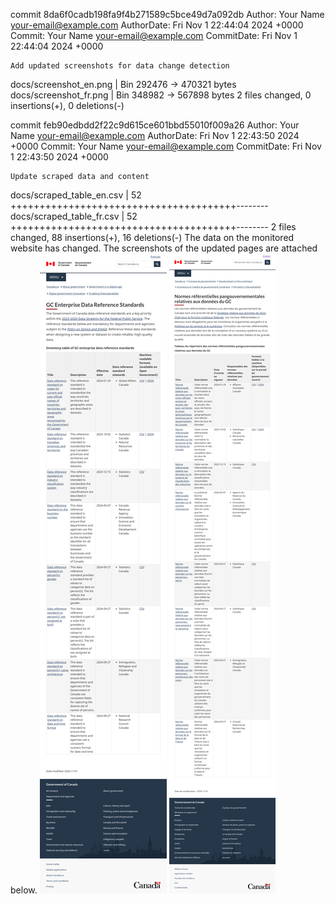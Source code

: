 commit 8da6f0cadb198fa9f4b271589c5bce49d7a092db
Author:     Your Name <your-email@example.com>
AuthorDate: Fri Nov 1 22:44:04 2024 +0000
Commit:     Your Name <your-email@example.com>
CommitDate: Fri Nov 1 22:44:04 2024 +0000

    Add updated screenshots for data change detection

 docs/screenshot_en.png | Bin 292476 -> 470321 bytes
 docs/screenshot_fr.png | Bin 348982 -> 567898 bytes
 2 files changed, 0 insertions(+), 0 deletions(-)

commit feb90edbdd2f22c9d615ce601bbd55010f009a26
Author:     Your Name <your-email@example.com>
AuthorDate: Fri Nov 1 22:43:50 2024 +0000
Commit:     Your Name <your-email@example.com>
CommitDate: Fri Nov 1 22:43:50 2024 +0000

    Update scraped data and content

 docs/scraped_table_en.csv | 52 +++++++++++++++++++++++++++++++++++++++--------
 docs/scraped_table_fr.csv | 52 +++++++++++++++++++++++++++++++++++++++--------
 2 files changed, 88 insertions(+), 16 deletions(-)
The data on the monitored website has changed. The screenshots of the updated pages are attached below.
![Screenshot EN](https://github.com/PatLittle/GC-Ref-Data-Tracker/blob/main/docs/screenshot_en.png?raw=true)
![Screenshot FR](https://github.com/PatLittle/GC-Ref-Data-Tracker/blob/main/docs/screenshot_fr.png?raw=true)
